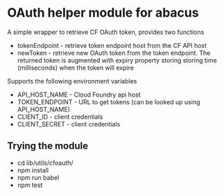 OAuth helper module for abacus
===
A simple wrapper to retrieve CF OAuth token, provides two functions
 
* tokenEndpoint - retrieve token endpoint host from the CF API host
* newToken - retrieve new OAuth token from the token endpoint. The returned token is augmented with 
expiry property storing storing time (milliseconds) when the token will expire

Supports the following environment variables

* API_HOST_NAME - Cloud Foundry api host
* TOKEN_ENDPOINT - URL to get tokens (can be looked up using API_HOST_NAME)
* CLIENT_ID - client credentials
* CLIENT_SECRET - client credentials

Trying the module
---
* cd lib/utils/cfoauth/
* npm install
* npm run babel
* npm test
